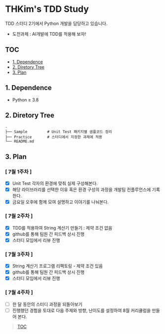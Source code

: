 # THKim's TDD Study
TDD 스터디 2기에서 Python 개발을 담당하고 있습니다.
- 도전과제 : AI개발에 TDD를 적용해 보자!

## TOC
- [1. Dependence](#1-dependence)
- [2. Diretory Tree](#2-diretory-tree)
- [3. Plan](#3-Plan)

## 1. Dependence
- Python ≥ 3.8

## 2. Diretory Tree
```
.
├── Sample         # Unit Test 패키지별 샘플코드 정리
├── Practice       # 스터디에서 지정한 과제에 적용
└── README.md
```

## 3. Plan
### [ 7월 1주차 ]
- [x] Unit Test 각자의 환경에 맞춰 실제 구성해본다. 
- [x] 해당 라이브러리를 선택한 이유 혹은 환경 구성의 과정을 개발팀 컨플루언스에 기록한다.
- [x] 금요일 오후에 함께 모여 설명하고 이야기를 나눠본다.

### [ 7월 2주차 ]
- [x] TDD를 적용하여 String 계산기 만들기 : 제약 조건 없음
- [x] github를 통해 팀원 간 피드백 상시 진행
- [x] 스터디 모임에서 리뷰 진행

### [ 7월 3주차 ]
- [x] String 계산기 프로그램 리팩토링 - 제약 조건 있음
- [x] github를 통해 팀원 간 피드백 상시 진행
- [x] 스터디 모임에서 리뷰 진행

### [ 7월 4주차 ]
- [ ] 한 달 동안의 스터디 과정을 되돌아보기
- [ ] 진행했던 경험을 토대로 다음 주제와 방향, 난이도를 설정하여 8월 커리큘럼을 만들어 본다.
> [TOC](#toc)